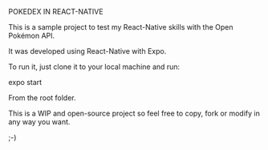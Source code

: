 POKEDEX IN REACT-NATIVE


This is a sample project to test my React-Native skills with the Open Pokémon API.

It was developed using React-Native with Expo.

To run it, just clone it to your local machine and run:


expo start 


From the root folder.

This is a WIP and open-source project so feel free to copy, fork or modify in any way you want.

;-)
